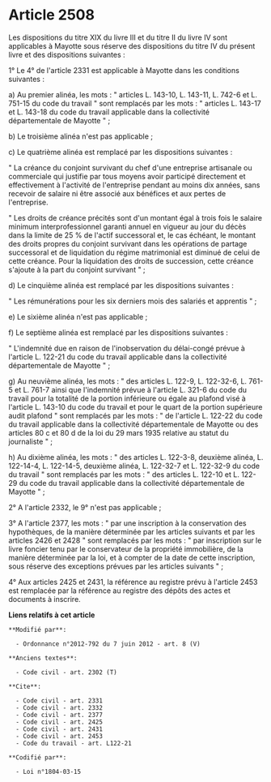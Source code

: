 # Article 2508

Les dispositions du titre XIX du livre III et du titre II du livre IV sont applicables à Mayotte sous réserve des
dispositions du titre IV du présent livre et des dispositions suivantes : 

1° Le 4° de l'article 2331 est applicable à Mayotte dans les conditions suivantes : 

a) Au premier alinéa, les mots : " articles L. 143-10, L. 143-11, L. 742-6 et L. 751-15 du code du travail " sont remplacés
par les mots : " articles L. 143-17 et L. 143-18 du code du travail applicable dans la collectivité départementale de Mayotte
" ; 

b) Le troisième alinéa n'est pas applicable ; 

c) Le quatrième alinéa est remplacé par les dispositions suivantes : 

" La créance du conjoint survivant du chef d'une entreprise artisanale ou commerciale qui justifie par tous moyens avoir
participé directement et effectivement à l'activité de l'entreprise pendant au moins dix années, sans recevoir de salaire ni
être associé aux bénéfices et aux pertes de l'entreprise. 

" Les droits de créance précités sont d'un montant égal à trois fois le salaire minimum interprofessionnel garanti annuel en
vigueur au jour du décès dans la limite de 25 % de l'actif successoral et, le cas échéant, le montant des droits propres du
conjoint survivant dans les opérations de partage successoral et de liquidation du régime matrimonial est diminué de celui de
cette créance. Pour la liquidation des droits de succession, cette créance s'ajoute à la part du conjoint survivant " ; 

d) Le cinquième alinéa est remplacé par les dispositions suivantes : 

" Les rémunérations pour les six derniers mois des salariés et apprentis " ; 

e) Le sixième alinéa n'est pas applicable ; 

f) Le septième alinéa est remplacé par les dispositions suivantes : 

" L'indemnité due en raison de l'inobservation du délai-congé prévue à l'article L. 122-21 du code du travail applicable dans
la collectivité départementale de Mayotte " ; 

g) Au neuvième alinéa, les mots : " des articles L. 122-9, L. 122-32-6, L. 761-5 et L. 761-7 ainsi que l'indemnité prévue à
l'article L. 321-6 du code du travail pour la totalité de la portion inférieure ou égale au plafond visé à l'article L.
143-10 du code du travail et pour le quart de la portion supérieure audit plafond " sont remplacés par les mots : " de
l'article L. 122-22 du code du travail applicable dans la collectivité départementale de Mayotte ou des articles 80 c et 80 d
de la loi du 29 mars 1935 relative au statut du journaliste " ; 

h) Au dixième alinéa, les mots : " des articles L. 122-3-8, deuxième alinéa, L. 122-14-4, L. 122-14-5, deuxième alinéa, L.
122-32-7 et L. 122-32-9 du code du travail " sont remplacés par les mots : " des articles L. 122-10 et L. 122-29 du code du
travail applicable dans la collectivité départementale de Mayotte " ; 

2° A l'article 2332, le 9° n'est pas applicable ; 

3° A l'article 2377, les mots : " par une inscription à la conservation des hypothèques, de la manière déterminée par les
articles suivants et par les articles 2426 et 2428 " sont remplacés par les mots : " par inscription sur le livre foncier
tenu par le conservateur de la propriété immobilière, de la manière déterminée par la loi, et à compter de la date de cette
inscription, sous réserve des exceptions prévues par les articles suivants " ; 

4° Aux articles 2425 et 2431, la référence au registre prévu à l'article 2453 est remplacée par la référence au registre des
dépôts des actes et documents à inscrire.

**Liens relatifs à cet article**

	**Modifié par**:

	  - Ordonnance n°2012-792 du 7 juin 2012 - art. 8 (V)

	**Anciens textes**:

	  - Code civil - art. 2302 (T)

	**Cite**:

	  - Code civil - art. 2331
	  - Code civil - art. 2332
	  - Code civil - art. 2377
	  - Code civil - art. 2425
	  - Code civil - art. 2431
	  - Code civil - art. 2453
	  - Code du travail - art. L122-21

	**Codifié par**:

	  - Loi n°1804-03-15

